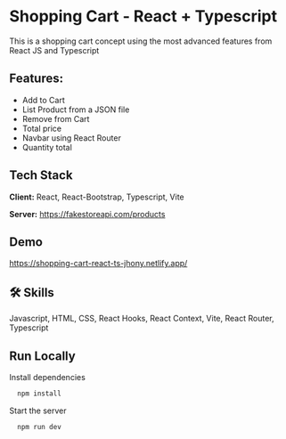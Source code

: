 
# Shopping Cart - React + Typescript

This is a shopping cart concept using the most advanced features from React JS and Typescript


## Features:
- Add to Cart
- List Product from a JSON file
- Remove from Cart
- Total price
- Navbar using React Router
- Quantity total

## Tech Stack

**Client:** React, React-Bootstrap, Typescript, Vite

**Server:** https://fakestoreapi.com/products


## Demo

https://shopping-cart-react-ts-jhony.netlify.app/


## 🛠 Skills
Javascript, HTML, CSS, React Hooks, React Context, Vite, React Router, Typescript


## Run Locally

Install dependencies

```bash
  npm install
```

Start the server

```bash
  npm run dev
```

